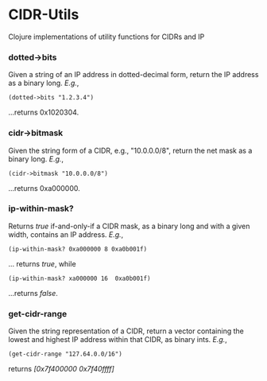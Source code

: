 # CIDR-Utils
Clojure implementations of utility functions for CIDRs and IP

### dotted->bits  
Given a string of an IP address in dotted-decimal form, return the IP address as a binary long.  *E.g.*,   
```
(dotted->bits "1.2.3.4")
``` 
...returns 0x1020304.

### cidr->bitmask
Given the string form of a CIDR, e.g., "10.0.0.0/8", return the net mask as a binary long. *E.g.*, 
```
(cidr->bitmask "10.0.0.0/8")
``` 
...returns 0xa000000.

### ip-within-mask?
Returns *true* if-and-only-if a CIDR mask, as a binary long and with a given width, contains an IP address. *E.g.*, 
```
(ip-within-mask? 0xa000000 8 0xa0b001f)
```
... returns *true*,  while 
```
(ip-within-mask? xa000000 16  0xa0b001f)
``` 
...returns *false*.

### get-cidr-range
Given the string representation of a CIDR, return a vector containing the lowest and highest IP address within that CIDR, as binary ints. *E.g.*,

```
(get-cidr-range "127.64.0.0/16")
```
returns *[0x7f400000 0x7f40ffff]*

